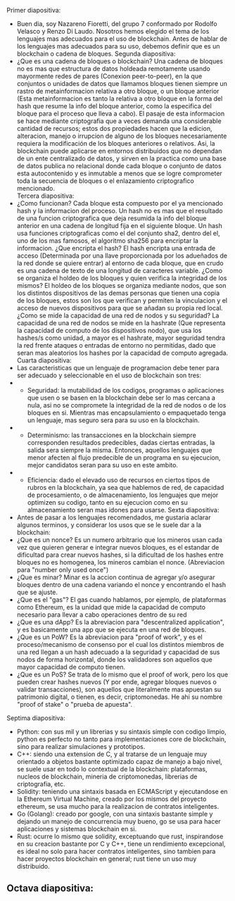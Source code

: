 Primer diapositiva: 
- Buen dia, soy Nazareno Fioretti, del grupo 7 conformado por Rodolfo Velasco y Renzo Di Laudo. Nosotros hemos elegido el tema de los lenguajes mas adecuados para el uso de blockchain. Antes de hablar de los lenguajes mas adecuados para su uso, debemos definir que es un blockchain o cadena de bloques.
Segunda diapositiva:
- ¿Que es una cadena de bloques o blockchain? Una cadena de bloques no es mas que estructura de datos holdeada remotamente usando mayormente redes de pares (Conexion peer-to-peer), en la que conjuntos o unidades de datos que llamamos bloques tienen siempre un rastro de metainformacion relativa a otro bloque, o un bloque anterior (Esta metainformacion es tanto la relativa a otro bloque en la forma del hash que resume la info del bloque anterior, como la especifica del bloque para el proceso que lleva a cabo). El pasaje de esta informacion se hace mediante criptografia que a veces demanda una considerable cantidad de recursos; estos dos propiedades hacen que la edicion, alteracion, manejo o irrupcion de alguno de los bloques necesariamente requiera la modificación de los bloques anteriores o relativos. Asi, la blockchain puede aplicarse en entornos distribuidos que no dependan de un ente centralizado de datos, y sirven en la practica como una base de datos publica no relacional donde cada bloque o conjunto de datos esta autocontenido y es inmutable a menos que se logre comprometer toda la secuencia de bloques o el enlazamiento criptografico mencionado.  
Tercera diapositiva:
- ¿Como funcionan? Cada bloque esta compuesto por el ya mencionado hash y la informacion del proceso. Un hash no es mas que el resultado de una funcion criptografica que deja resumida la info del bloque anterior en una cadena de longitud fija en el siguiente bloque. Un hash usa funciones criptograficas como el del conjunto sha2, dentro del el, uno de los mas famosos, el algoritmo sha256 para encriptar la informacion. ¿Que encripta el hash? El hash encripta una entrada de acceso (Determinada por una llave proporcionada por los adueñados de la red donde se quiere entrar) al entorno de cada bloque, que en crudo es una cadena de texto de una longitud de caracteres variable. ¿Como se organiza el holdeo de los bloques y quien verifica la integridad de los mismos? El holdeo de los bloques se organiza mediante nodos, que son los distintos dispositivos de las demas personas que tienen una copia de los bloques, estos son los que verifican y permiten la vinculacion y el acceso de nuevos dispositivos para que se añadan su propia red local. ¿Como se mide la capacidad de una red de nodos y su seguridad? La capacidad de una red de nodos se mide en la hashrate (Que representa la capacidad de computo de los dispositivos nodo), que usa los hashes/s como unidad, a mayor es el hashrate, mayor seguridad tendra la red frente ataques o entradas de entorno no permitidas, dado que seran mas aleatorios los hashes por la capacidad de computo agregada.
Cuarta diapositiva:
- Las caracteristicas que un lenguaje de programacion debe tener para ser adecuado y seleccionable en el uso de blockchain son tres:
- - Seguridad: la mutabilidad de los codigos, programas o aplicaciones que usen o se basen en la blockchain debe ser lo mas cercana a nula, asi no se compromete la integridad de la red de nodos o de los bloques en si. Mientras mas encapsulamiento o empaquetado tenga un lenguaje, mas seguro sera para su uso en la blockchain.
- - Determinismo: las transacciones en la blockchain siempre corresponden resultados predecibles, dadas ciertas entradas, la salida sera siempre la misma. Entonces, aquellos lenguajes que menor afecten al flujo predecible de un programa en su ejecucion, mejor candidatos seran para su uso en este ambito. 
- - Eficiencia: dado el elevado uso de recursos en ciertos tipos de rubros en la blockchain, ya sea que hablemos de red, de capacidad de procesamiento, o de almacenamiento, los lenguajes que mejor optimizen su codigo, tanto en su ejecucion como en su almacenamiento seran mas idones para usarse.
Sexta diapositiva:
- Antes de pasar a los lenguajes recomendados, me gustaria aclarar algunos terminos, y considerar los usos que se le suele dar a la blockchain:
- ¿Que es un nonce? Es un numero arbitrario que los mineros usan cada vez que quieren generar e integrar nuevos bloques, es el estandar de dificultad para crear nuevos hashes, si la dificultad de los hashes entre bloques no es homogenea, los mineros cambian el nonce. (Abreviacion para "number only used once")
- ¿Que es minar? Minar es la accion continua de agregar y/o asegurar bloques dentro de una cadena variando el nonce y encontrando el hash que se ajuste. 
- ¿Que es el "gas"? El gas cuando hablamos, por ejemplo, de plataformas como Ethereum, es la unidad que mide la capacidad de computo necesario para llevar a cabo operaciones dentro de su red
- ¿Que es una dApp? Es la abreviacion para "descentralized application", y es basicamente una app que se ejecuta en una red de bloques.
- ¿Que es un PoW? Es la abreviacion para "proof of work", y es el proceso/mecanismo de consenso por el cual los distintos miembros de una red llegan a un hash adecuado a la seguridad y capacidad de sus nodos de forma horizontal, donde los validadores son aquellos que mayor capacidad de computo tienen. 
- ¿Que es un PoS? Se trata de lo mismo que el proof of work, pero los que pueden crear hashes nuevos (Y por ende, agregar bloques nuevos o validar transacciones), son aquellos que literalmente mas apuestan su patrimonio digital, o tienen, es decir, criptomonedas. He ahi su nombre "proof of stake" o "prueba de apuesta".

Septima diapositiva:
- Python: con sus mil y un librerias y su sintaxis simple con codigo limpio, python es perfecto no tanto para implementaciones core de blockchain, sino para realizar simulaciones y prototipos.
- C++: siendo una extension de C, y al tratarse de un lenguaje muy orientado a objetos bastante optimizado capaz de manejo a bajo nivel, se suele usar en todo lo contextual de la blockchain: plataformas, nucleos de blockchain, mineria de criptomonedas, librerias de criptografia, etc.
- Solidity: teniendo una sintaxis basada en ECMAScript y ejecutandose en la Ethereum Virtual Machine, creado por los mismos del proyecto ethereum, se usa mucho para la realizacion de contratos inteligentes.
- Go (Golang): creado por google, con una sintaxis bastante simple y dejando un manejo de concurrencia muy bueno, go se usa para hacer aplicaciones y sistemas blockchain en si.
- Rust: ocurre lo mismo que solidity, exceptuando que rust, inspirandose en su creacion bastante por C y C++, tiene un rendimiento excepcional, es ideal no solo para hacer contratos inteligentes, sino tambien para hacer proyectos blockchain en general; rust tiene un uso muy distribuido.

Octava diapositiva:
- 